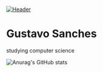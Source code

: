 [![Header](https://raw.githubusercontent.com/KuroshiD/<OWNER>/<OWNER>/readme_header.png "Header")](https://some-url.dev/)
# Gustavo Sanches

studying computer science

<!--
**KuroshiD/KuroshiD** is a ✨ _special_ ✨ repository because its `README.md` (this file) appears on your GitHub profile.
!-->
![Anurag's GitHub stats](https://github-readme-stats.vercel.app/api?username=KuroshiD&show_icons=true&theme=dracula)
